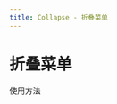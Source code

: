 ```yaml
---
title: Collapse - 折叠菜单
---
```


# 折叠菜单

使用方法

<ClientOnly>
  <demo-collapse></demo-collapse>
</ClientOnly>